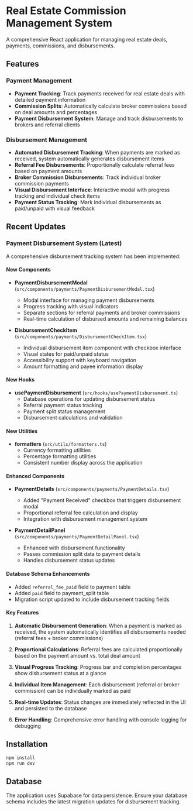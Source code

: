 # Real Estate Commission Management System

A comprehensive React application for managing real estate deals, payments, commissions, and disbursements.

## Features

### Payment Management
- **Payment Tracking**: Track payments received for real estate deals with detailed payment information
- **Commission Splits**: Automatically calculate broker commissions based on deal amounts and percentages
- **Payment Disbursement System**: Manage and track disbursements to brokers and referral clients

### Disbursement Management
- **Automated Disbursement Tracking**: When payments are marked as received, system automatically generates disbursement items
- **Referral Fee Disbursements**: Proportionally calculate referral fees based on payment amounts
- **Broker Commission Disbursements**: Track individual broker commission payments
- **Visual Disbursement Interface**: Interactive modal with progress tracking and individual check items
- **Payment Status Tracking**: Mark individual disbursements as paid/unpaid with visual feedback

## Recent Updates

### Payment Disbursement System (Latest)
A comprehensive disbursement tracking system has been implemented:

#### New Components
- **PaymentDisbursementModal** (`src/components/payments/PaymentDisbursementModal.tsx`)
  - Modal interface for managing payment disbursements
  - Progress tracking with visual indicators
  - Separate sections for referral payments and broker commissions
  - Real-time calculation of disbursed amounts and remaining balances

- **DisbursementCheckItem** (`src/components/payments/DisbursementCheckItem.tsx`)
  - Individual disbursement item component with checkbox interface
  - Visual states for paid/unpaid status
  - Accessibility support with keyboard navigation
  - Amount formatting and payee information display

#### New Hooks
- **usePaymentDisbursement** (`src/hooks/usePaymentDisbursement.ts`)
  - Database operations for updating disbursement status
  - Referral payment status tracking
  - Payment split status management
  - Disbursement calculations and validation

#### New Utilities
- **formatters** (`src/utils/formatters.ts`)
  - Currency formatting utilities
  - Percentage formatting utilities
  - Consistent number display across the application

#### Enhanced Components
- **PaymentDetails** (`src/components/payments/PaymentDetails.tsx`)
  - Added "Payment Received" checkbox that triggers disbursement modal
  - Proportional referral fee calculation and display
  - Integration with disbursement management system

- **PaymentDetailPanel** (`src/components/payments/PaymentDetailPanel.tsx`)
  - Enhanced with disbursement functionality
  - Passes commission split data to payment details
  - Handles disbursement status updates

#### Database Schema Enhancements
- Added `referral_fee_paid` field to payment table
- Added `paid` field to payment_split table
- Migration script updated to include disbursement tracking fields

#### Key Features
1. **Automatic Disbursement Generation**: When a payment is marked as received, the system automatically identifies all disbursements needed (referral fees + broker commissions)

2. **Proportional Calculations**: Referral fees are calculated proportionally based on the payment amount vs. total deal amount

3. **Visual Progress Tracking**: Progress bar and completion percentages show disbursement status at a glance

4. **Individual Item Management**: Each disbursement (referral or broker commission) can be individually marked as paid

5. **Real-time Updates**: Status changes are immediately reflected in the UI and persisted to the database

6. **Error Handling**: Comprehensive error handling with console logging for debugging

## Installation

```bash
npm install
npm run dev
```

## Database
The application uses Supabase for data persistence. Ensure your database schema includes the latest migration updates for disbursement tracking.